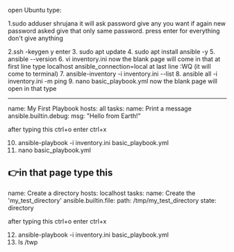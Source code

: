 open Ubuntu 
type: 

1.sudo adduser shrujana
it will ask password give any you want
if again new password asked give that only same password.
press enter for everything don't give anything 

2.ssh -keygen
  y
 enter
3. sudo apt update 
4. sudo apt install ansible -y
5. ansible --version 
6. vi inventory.ini
    now the blank page will come in that at first line type
    localhost ansible_connection=local
    at last line 
    :WQ
    (it will come to terminal)
 7. ansible-inventory -i inventory.ini --list
 8. ansible all -i inventory.ini -m ping
 9. nano basic_playbook.yml
 now the blank page will open in that type

---
name: My First Playbook
        hosts: all
        tasks:
name: Print a message
                ansible.builtin.debug:
                msg: "Hello from Earth!”

after typing this ctrl+o
                  enter 
                  ctrl+x

10. ansible-playbook -i inventory.ini basic_playbook.yml
11. nano basic_playbook.yml                  

👉in that page type this
---
name: Create a directory
hosts: localhost
tasks:
name: Create the 'my_test_directory'
ansible.builtin.file:
path: /tmp/my_test_directory
state: directory

after typing this ctrl+o
                  enter 
                  ctrl+x 

12. ansible-playbook -i inventory.ini basic_playbook.yml                  
13. ls /twp



 
 
    
